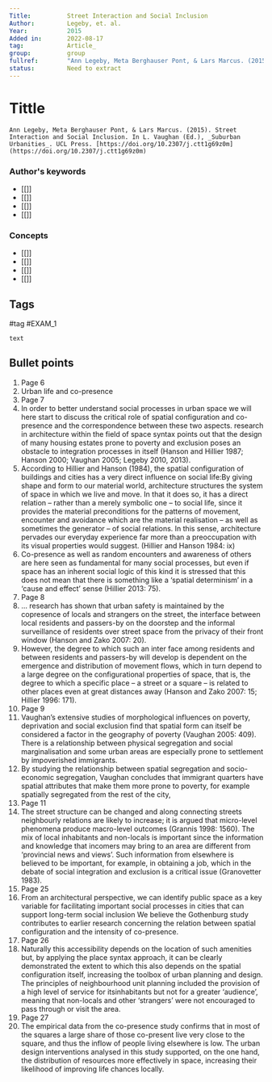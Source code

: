 ```yaml
---
Title: 			Street Interaction and Social Inclusion
Author:			Legeby, et. al.
Year:			2015
Added in:		2022-08-17
tag:			Article_
group:			group
fullref: 		"Ann Legeby, Meta Berghauser Pont, & Lars Marcus. (2015). Street Interaction and Social Inclusion. In L. Vaughan (Ed.), _Suburban Urbanities_. UCL Press. [https://doi.org/10.2307/j.ctt1g69z0m](https://doi.org/10.2307/j.ctt1g69z0m)"
status:			Need to extract
---
```


# Tittle 
```ad-quote
Ann Legeby, Meta Berghauser Pont, & Lars Marcus. (2015). Street Interaction and Social Inclusion. In L. Vaughan (Ed.), _Suburban Urbanities_. UCL Press. [https://doi.org/10.2307/j.ctt1g69z0m](https://doi.org/10.2307/j.ctt1g69z0m)
```
### Author's keywords
- [[]]
- [[]]
- [[]]
- [[]]
### Concepts
- [[]]
- [[]]
- [[]]
- [[]]
## Tags
#tag
#EXAM_1 

```ad-abstract
text
```

## Bullet points
1. Page 6
2. Urban life and co-presence
3. Page 7
4. In order to better understand social processes in urban space we will here start to discuss the critical role of spatial configuration and co-presence and the correspondence between these two aspects. research in architecture within the field of space syntax points out that the design of many housing estates prone to poverty and exclusion poses an obstacle to integration processes in itself (Hanson and Hillier 1987; Hanson 2000; Vaughan 2005; Legeby 2010, 2013).
5. According to Hillier and Hanson (1984), the spatial configuration of buildings and cities has a very direct influence on social life:By giving shape and form to our material world, architecture structures the system of space in which we live and move. In that it does so, it has a direct relation – rather than a merely symbolic one – to social life, since it provides the material preconditions for the patterns of movement, encounter and avoidance which are the material realisation – as well as sometimes the generator – of social relations. In this sense, architecture pervades our everyday experience far more than a preoccupation with its visual properties would suggest. (Hillier and Hanson 1984: ix)
6. Co-presence as well as random encounters and awareness of others are here seen as fundamental for many social processes, but even if space has an inherent social logic of this kind it is stressed that this does not mean that there is something like a ‘spatial determinism’ in a ‘cause and effect’ sense (Hillier 2013: 75).
7. Page 8
8. ... research has shown that urban safety is maintained by the copresence of locals and strangers on the street, the interface between local residents and passers-by on the doorstep and the informal surveillance of residents over street space from the privacy of their front window (Hanson and Zako 2007: 20).
9. However, the degree to which such an inter face among residents and between residents and passers-by will develop is dependent on the emergence and distribution of movement flows, which in turn depend to a large degree on the configurational properties of space, that is, the degree to which a specific place – a street or a square – is related to other places even at great distances away (Hanson and Zako 2007: 15; Hillier 1996: 171).
10. Page 9
11. Vaughan’s extensive studies of morphological influences on poverty, deprivation and social exclusion find that spatial form can itself be considered a factor in the geography of poverty (Vaughan 2005: 409). There is a relationship between physical segregation and social marginalisation and some urban areas are especially prone to settlement by impoverished immigrants.
12. By studying the relationship between spatial segregation and socio-economic segregation, Vaughan concludes that immigrant quarters have spatial attributes that make them more prone to poverty, for example spatially segregated from the rest of the city,
13. Page 11
14. The street structure can be changed and along connecting streets neighbourly relations are likely to increase; it is argued that micro-level phenomena produce macro-level outcomes (Grannis 1998: 1560). The mix of local inhabitants and non-locals is important since the information and knowledge that incomers may bring to an area are different from ‘provincial news and views’. Such information from elsewhere is believed to be important, for example, in obtaining a job, which in the debate of social integration and exclusion is a critical issue (Granovetter 1983).
15. Page 25
16. From an architectural perspective, we can identify public space as a key variable for facilitating important social processes in cities that can support long-term social inclusion We believe the Gothenburg study contributes to earlier research concerning the relation between spatial configuration and the intensity of co-presence.
17. Page 26
18. Naturally this accessibility depends on the location of such amenities but, by applying the place syntax approach, it can be clearly demonstrated the extent to which this also depends on the spatial configuration itself, increasing the toolbox of urban planning and design. The principles of neighbourhood unit planning included the provision of a high level of service for itsinhabitants but not for a greater ‘audience’, meaning that non-locals and other ‘strangers’ were not encouraged to pass through or visit the area.
19. Page 27
20. The empirical data from the co-presence study confirms that in most of the squares a large share of those co-present live very close to the square, and thus the inflow of people living elsewhere is low. The urban design interventions analysed in this study supported, on the one hand, the distribution of resources more effectively in space, increasing their likelihood of improving life chances locally.
